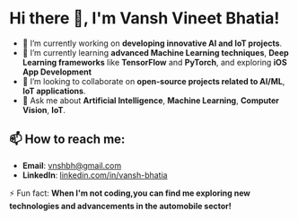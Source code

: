 

<!--
**v4vanshh/v4vanshh** is a ✨ _special_ ✨ repository because its `README.md` (this file) appears on your GitHub profile.

Here are some ideas to get you started:

- 🔭 I’m currently working on ...
- 🌱 I’m currently learning ...
- 👯 I’m looking to collaborate on ...
- 🤔 I’m looking for help with ...
- 💬 Ask me about ...
- 📫 How to reach me: ...
- 😄 Pronouns: ...
- ⚡ Fun fact: ...
-->
# Hi there 👋, I'm Vansh Vineet Bhatia!

- 🔭 I’m currently working on **developing innovative AI and IoT projects**.
- 🌱 I’m currently learning **advanced Machine Learning techniques**, **Deep Learning frameworks** like **TensorFlow** and **PyTorch**, and exploring **iOS App Development**
- 👯 I’m looking to collaborate on **open-source projects related to AI/ML**, **IoT applications**.
- 💬 Ask me about **Artificial Intelligence**, **Machine Learning**, **Computer Vision**, **IoT**. 

## 📫 How to reach me: 
  - **Email**: [vnshbh@gmail.com](mailto:vnshbh@gmail.com)
  - **LinkedIn**: [linkedin.com/in/vansh-bhatia](https://linkedin.com/in/vansh-bhatia)
    
⚡ Fun fact: **When I'm not coding,you can find me exploring new technologies and advancements in the automobile sector!**

